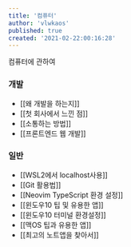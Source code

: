 ```yaml
---
title: '컴퓨터'
author: 'vlwkaos'
published: true
created: '2021-02-22:00:16:28'
---
```


컴퓨터에 관하여

### 개발 

- [[왜 개발을 하는지]]
- [[첫 회사에서 느낀 점]]
- [[소통하는 방법]] 
- [[프론트엔드 웹 개발]]

### 일반

- [[WSL2에서 localhost사용]]
- [[Git 활용법]]
- [[Neovim TypeScript 환경 설정]]
- [[윈도우10 팁 및 유용한 앱]]
- [[윈도우10 터미널 환경설정]]
- [[맥OS 팁과 유용한 앱]]
- [[최고의 노트앱을 찾아서]]